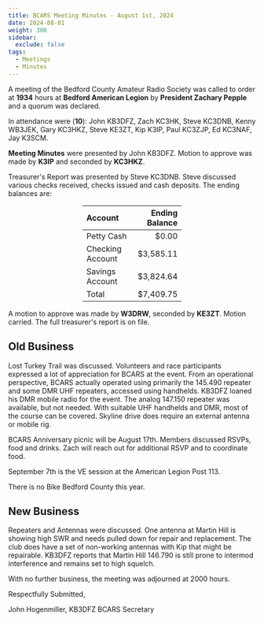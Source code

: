 ```yaml
---
title: BCARS Meeting Minutes - August 1st, 2024
date: 2024-08-01
weight: 300
sidebar:
  exclude: false
tags:
  - Meetings
  - Minutes
---
```


A meeting of the Bedford County Amateur Radio Society was called to order at **1934** hours at **Bedford American Legion** by **President Zachary Pepple** and a quorum was declared.

In attendance were (**10**): <!--more--> John KB3DFZ, Zach KC3HK, Steve KC3DNB, Kenny WB3JEK, Gary KC3HKZ, Steve KE3ZT, Kip K3IP, Paul KC3ZJP, Ed KC3NAF, Jay K3SCM.

**Meeting Minutes** were presented by John KB3DFZ. Motion to approve was made by **K3IP** and seconded by **KC3HKZ**.

Treasurer's Report was presented by Steve KC3DNB. Steve discussed various checks received, checks issued and cash deposits. The ending balances are:


<p><div style="margin-left: auto;
            margin-right: auto;
            width: 40%;">


|  Account          | Ending Balance |
|:------------------|---------------:|
| Petty Cash        |          $0.00 |
| Checking Account  |      $3,585.11 |
| Savings Account   |      $3,824.64 |
| Total             |      $7,409.75 |


</div></p>


A motion to approve was made by **W3DRW**, seconded by **KE3ZT**. Motion carried. The full treasurer's report is on file.

## Old Business

Lost Turkey Trail was discussed. Volunteers and race participants expressed a lot of appreciation for BCARS at the event. From an operational perspective, BCARS actually operated using primarily the 145.490 repeater and some DMR UHF repeaters, accessed using handhelds. KB3DFZ loaned his DMR mobile radio for the event. The analog 147.150 repeater was available, but not needed. With suitable UHF handhelds and DMR, most of the course can be covered. Skyline drive does require an external antenna or mobile rig.

BCARS Anniversary picnic will be August 17th. Members discussed RSVPs, food and drinks. Zach will reach out for additional RSVP and to coordinate food.

September 7th is the VE session at the American Legion Post 113. 

There is no Bike Bedford County this year.

## New Business

Repeaters and Antennas were discussed. One antenna at Martin Hill is showing high SWR and needs pulled down for repair and replacement. The club does have a set of non-working antennas with Kip that might be repairable. KB3DFZ reports that Martin Hill 146.790 is still prone to intermod interference and remains set to high squelch. 

With no further business, the meeting was adjourned at 2000 hours.

Respectfully Submitted,  


John Hogenmiller, KB3DFZ
BCARS Secretary  
 